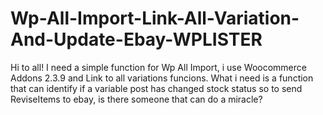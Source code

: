 # Wp-All-Import-Link-All-Variation-And-Update-Ebay-WPLISTER
Hi to all! I need a simple function for Wp All Import, i use Woocommerce Addons 2.3.9 and Link to all variations funcions. What i need is a function that can identify if a variable post has changed stock status so to send ReviseItems to ebay, is there someone that can do a miracle?
